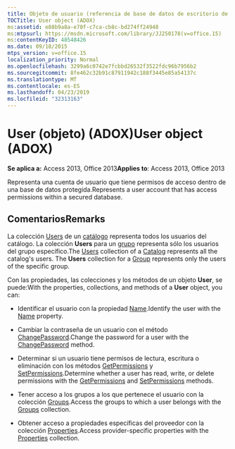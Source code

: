 ```yaml
---
title: Objeto de usuario (referencia de base de datos de escritorio de Access de ADOX)
TOCTitle: User object (ADOX)
ms:assetid: e88b9a8a-e70f-c7ca-cb8c-bd274ff24948
ms:mtpsurl: https://msdn.microsoft.com/library/JJ250178(v=office.15)
ms:contentKeyID: 48548426
ms.date: 09/18/2015
mtps_version: v=office.15
localization_priority: Normal
ms.openlocfilehash: 3299a6c0742e7fcbbd26532f3522fdc96b7956b2
ms.sourcegitcommit: 8fe462c32b91c87911942c188f3445e85a54137c
ms.translationtype: MT
ms.contentlocale: es-ES
ms.lasthandoff: 04/23/2019
ms.locfileid: "32313163"
---
```

# <a name="user-object-adox"></a><span data-ttu-id="42ee6-102">User (objeto) (ADOX)</span><span class="sxs-lookup"><span data-stu-id="42ee6-102">User object (ADOX)</span></span>


<span data-ttu-id="42ee6-103">**Se aplica a:** Access 2013, Office 2013</span><span class="sxs-lookup"><span data-stu-id="42ee6-103">**Applies to**: Access 2013, Office 2013</span></span>

<span data-ttu-id="42ee6-104">Representa una cuenta de usuario que tiene permisos de acceso dentro de una base de datos protegida.</span><span class="sxs-lookup"><span data-stu-id="42ee6-104">Represents a user account that has access permissions within a secured database.</span></span>

## <a name="remarks"></a><span data-ttu-id="42ee6-105">Comentarios</span><span class="sxs-lookup"><span data-stu-id="42ee6-105">Remarks</span></span>

<span data-ttu-id="42ee6-p101">La colección [Users](users-collection-adox.md) de un [catálogo](catalog-object-adox.md) representa todos los usuarios del catálogo. La colección **Users** para un [grupo](group-object-adox.md) representa sólo los usuarios del grupo específico.</span><span class="sxs-lookup"><span data-stu-id="42ee6-p101">The [Users](users-collection-adox.md) collection of a [Catalog](catalog-object-adox.md) represents all the catalog's users. The **Users** collection for a [Group](group-object-adox.md) represents only the users of the specific group.</span></span>

<span data-ttu-id="42ee6-108">Con las propiedades, las colecciones y los métodos de un objeto **User**, se puede:</span><span class="sxs-lookup"><span data-stu-id="42ee6-108">With the properties, collections, and methods of a **User** object, you can:</span></span>

  - <span data-ttu-id="42ee6-109">Identificar el usuario con la propiedad [Name](name-property-adox.md).</span><span class="sxs-lookup"><span data-stu-id="42ee6-109">Identify the user with the [Name](name-property-adox.md) property.</span></span>

  - <span data-ttu-id="42ee6-110">Cambiar la contraseña de un usuario con el método [ChangePassword](changepassword-method-adox.md).</span><span class="sxs-lookup"><span data-stu-id="42ee6-110">Change the password for a user with the [ChangePassword](changepassword-method-adox.md) method.</span></span>

  - <span data-ttu-id="42ee6-111">Determinar si un usuario tiene permisos de lectura, escritura o eliminación con los métodos [GetPermissions](getpermissions-method-adox.md) y [SetPermissions](setpermissions-method-adox.md).</span><span class="sxs-lookup"><span data-stu-id="42ee6-111">Determine whether a user has read, write, or delete permissions with the [GetPermissions](getpermissions-method-adox.md) and [SetPermissions](setpermissions-method-adox.md) methods.</span></span>

  - <span data-ttu-id="42ee6-112">Tener acceso a los grupos a los que pertenece el usuario con la colección [Groups](groups-collection-adox.md).</span><span class="sxs-lookup"><span data-stu-id="42ee6-112">Access the groups to which a user belongs with the [Groups](groups-collection-adox.md) collection.</span></span>

  - <span data-ttu-id="42ee6-113">Obtener acceso a propiedades específicas del proveedor con la colección [Properties](properties-collection-ado.md).</span><span class="sxs-lookup"><span data-stu-id="42ee6-113">Access provider-specific properties with the [Properties](properties-collection-ado.md) collection.</span></span>

